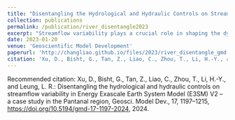 ```yaml
---
title: "Disentangling the Hydrological and Hydraulic Controls on Streamflow Variability in E3SM V2 – A Case Study in the Pantanal Region"
collection: publications
permalink: /publication/river_disentangle2023
excerpt: "Streamflow variability plays a crucial role in shaping the dynamics and sustainability of Earth's ecosystems, which can be simulated and projected by a river routing model coupled with a land surface model. However, the simulation of streamflow at large scales is subject to considerable uncertainties, primarily arising from two related processes: runoff generation (hydrological process) and river routing (hydraulic process). While both processes have impacts on streamflow variability, previous studies only calibrated one of the two processes to reduce biases in the simulated streamflow. Calibration focusing only on one process can result in unrealistic parameter values to compensate for the bias resulting from the other process; thus other water-related variables remain poorly simulated. In this study, we performed several experiments with the land and river components of the Energy Exascale Earth System Model (E3SM) over the Pantanal region to disentangle the hydrological and hydraulic controls on streamflow variability in coupled land–river simulations. Our results show that the generation of subsurface runoff is the most important factor for streamflow variability contributed by the runoff generation process, while floodplain storage effect and main-channel roughness have significant impacts on streamflow variability through the river routing process. We further propose a two-step procedure to robustly calibrate the two processes together. The impacts of runoff generation and river routing on streamflow are appropriately addressed with the two-step calibration, which may be adopted by developers of land surface and earth system models to improve the modeling of streamflow."
date: 2023-01-20
venue: 'Geoscientific Model Development'
paperurl: 'http://changliao.github.io/files/2023/river_disentangle_gmd.pdf'
citation: 'Xu, D., Bisht, G., Tan, Z., Liao, C., Zhou, T., Li, H.-Y., and Leung, L. R.: Disentangling the hydrological and hydraulic controls on streamflow variability in Energy Exascale Earth System Model (E3SM) V2 – a case study in the Pantanal region, Geosci. Model Dev., 17, 1197–1215, https://doi.org/10.5194/gmd-17-1197-2024, 2024.'
---
```



Recommended citation: Xu, D., Bisht, G., Tan, Z., Liao, C., Zhou, T., Li, H.-Y., and Leung, L. R.: Disentangling the hydrological and hydraulic controls on streamflow variability in Energy Exascale Earth System Model (E3SM) V2 – a case study in the Pantanal region, Geosci. Model Dev., 17, 1197–1215, https://doi.org/10.5194/gmd-17-1197-2024, 2024.

